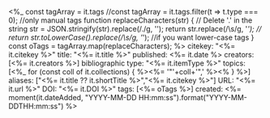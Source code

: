 <%_ 
const tagArray = it.tags
//const tagArray = it.tags.filter(t => t.type === 0); //only manual tags
function replaceCharacters(str) {
    // Delete '.' in the string
    str = JSON.stringify(str).replace(/\./g, '');
    return str.replace(/\s/g, '_');
    // return str.toLowerCase().replace(/\s/g, '_'); //if you want lower-case tags
}
const oTags = tagArray.map(replaceCharacters);
%>
citekey: "<%= it.citekey %>"
title: "<%= it.title %>"
published: <%= it.date %>
creators: [<%= it.creators %>]
bibliographic type: "<%= it.itemType %>"
topics: [<%_ for (const coll of it.collections) { %><%= '"'+coll+'",' %><% } %>]
aliases: ["<%= it.title ?? it.shortTitle %>","<%= it.citekey %>"]
URL: "<%= it.url %>"
DOI: "<%= it.DOI %>"
tags: [<%= oTags %>]
created: <%= moment(it.dateAdded, "YYYY-MM-DD HH:mm:ss").format("YYYY-MM-DDTHH:mm:ss") %>